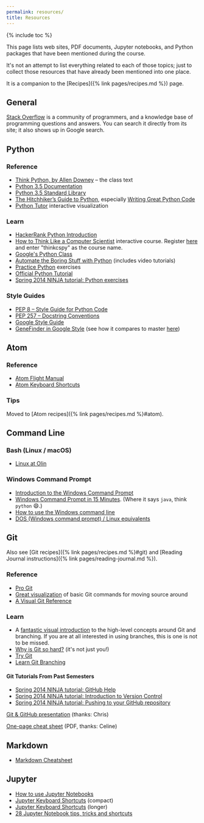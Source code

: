 ```yaml
---
permalink: resources/
title: Resources
---
```


{% include toc %}

This page lists web sites, PDF documents, Jupyter notebooks, and
Python packages that have been mentioned during the course.

It's not an attempt to list everything related to each of those topics; just
to collect those resources that have already been mentioned into one place.

It is a companion to the [Recipes]({% link pages/recipes.md %}) page.

## General

[Stack Overflow](http://stackoverflow.com) is a community of programmers, and a knowledge base of programming questions and answers. You can search it directly from its site; it also shows up in Google search.

## Python

### Reference

* [Think Python, by Allen Downey](http://greenteapress.com/wp/think-python-2e/) – the class text
* [Python 3.5 Documentation](https://docs.python.org/3.5/)
* [Python 3.5 Standard Library](https://docs.python.org/3.5/library/index.html)
* [The Hitchhiker’s Guide to Python](http://docs.python-guide.org/), especially [Writing Great Python Code](http://docs.python-guide.org/en/latest/#writing-great-python-code)
* [Python Tutor](http://www.pythontutor.com) interactive visualization

### Learn

* [HackerRank Python Introduction](https://www.hackerrank.com/domains/python/py-introduction)
* [How to Think Like a Computer Scientist](https://runestone.academy/runestone/static/thinkcspy/index.html) interactive course. Register [here](https://runestone.academy/runestone/default/user/register#) and enter "thinkcspy" as the course name.
* [Google's Python Class](https://developers.google.com/edu/python/)
* [Automate the Boring Stuff with Python](http://automatetheboringstuff.com) (includes video tutorials)
* [Practice Python](http://www.practicepython.org) exercises
* [Official Python Tutorial](https://docs.python.org/3/tutorial/index.html)
* [Spring 2014 NINJA tutorial: Python exercises](https://docs.google.com/document/d/1k-JU9cPokJ58ur4ubpbhLAxC26aAx9bCUcianobBLFE/edit)

### Style Guides

* [PEP 8 – Style Guide for Python Code](https://www.python.org/dev/peps/pep-0008/)
* [PEP 257 – Docstring Conventions](https://www.python.org/dev/peps/pep-0257/)
* [Google Style Guide](https://google.github.io/styleguide/pyguide.html)
* [GeneFinder in Google Style](https://github.com/sd17fall/GeneFinder/blob/formatted/gene_finder.py) (see how it compares to master [here](https://github.com/sd17fall/GeneFinder/pull/2/files#diff-3941f5c15920a6b919f1db7864a6d2c7))

## Atom

### Reference

* [Atom Flight Manual](http://flight-manual.atom.io)
* [Atom Keyboard Shortcuts](https://github.com/nwinkler/atom-keyboard-shortcuts)

### Tips

Moved to [Atom recipes]({% link pages/recipes.md %}#atom).

## Command Line

### Bash (Linux / macOS)

* [Linux at Olin](https://docs.google.com/viewer?a=v&pid=sites&srcid=ZGVmYXVsdGRvbWFpbnxzZDE1c3ByaW5nfGd4OmMyNzcyOTBjYThlMTM1Mg)

### Windows Command Prompt

* [Introduction to the Windows Command Prompt](https://www.bleepingcomputer.com/tutorials/windows-command-prompt-introduction/)
* [Windows Command Prompt in 15 Minutes](http://www.cs.princeton.edu/courses/archive/spr05/cos126/cmd-prompt.html). (Where it says `java`, think `python` :smile:.)
* [How to use the Windows command line](https://www.computerhope.com/issues/chusedos.htm)
* [DOS (Windows command prompt) / Linux equivalents](https://access.redhat.com/documentation/en-US/Red_Hat_Enterprise_Linux/4/html/Step_by_Step_Guide/ap-doslinux.html)

## Git

Also see [Git recipes]({% link pages/recipes.md %}#git) and [Reading Journal instructions]({% link pages/reading-journal.md %}).

### Reference

* [Pro Git](https://git-scm.com/book/en/v2)
* [Great visualization](http://www.ndpsoftware.com/git-cheatsheet.html#loc=workspace;) of basic Git commands for moving source around
* [A Visual Git Reference](https://marklodato.github.io/visual-git-guide/index-en.html)

### Learn

* A [fantastic visual introduction](http://pcottle.github.io/learnGitBranching/) to the high-level concepts around Git and branching. If you are at all interested in using branches, this is one is not to be missed.
* [Why is Git so hard?](http://merrigrove.blogspot.com/2014/02/why-heck-is-git-so-hard-places-model-ok.html) (it's not just you!)
* [Try Git](https://try.github.io/)
* [Learn Git Branching](http://learngitbranching.js.org)

#### Git Tutorials From Past Semesters

* [Spring 2014 NINJA tutorial: GitHub Help](https://docs.google.com/document/d/12mYDk2Bto-8a4LEq3tL9gvNO_8uehsyaV5WMg2-WNj4/edit)
* [Spring 2014 NINJA tutorial: Introduction to Version Control](https://docs.google.com/presentation/d/15UsxsUBIDA78iplWfKsX0yZAoYIf5ofpEr7PRUE2Y28/edit#slide=id.p)
* [Spring 2014 NINJA tutorial: Pushing to your GitHub repository](https://docs.google.com/document/d/1faRvcK33bIetPkgBH5Vw3Vlz8vl6jdPFKvtowT6Q1xw/edit)

[Git &amp; GitHub
presentation](https://docs.google.com/presentation/d/1NpeHiQKs-y2PKp_XrUgzhSSXXBrhTv5DHU4vjQoF99Y/edit?usp=sharing)
(thanks: Chris)

[One-page cheat sheet](https://services.github.com/on-demand/downloads/github-git-cheat-sheet.pdf) (PDF, thanks: Celine)

## Markdown

* [Markdown Cheatsheet](https://github.com/adam-p/markdown-here/wiki/Markdown-Cheatsheet)

## Jupyter

* [How to use Jupyter Notebooks](https://www.datacamp.com/community/tutorials/tutorial-jupyter-notebook##UseJupyter)
* [Jupyter Keyboard Shortcuts](https://www.cheatography.com/weidadeyue/cheat-sheets/jupyter-notebook/) (compact)
* [Jupyter Keyboard Shortcuts](https://gist.github.com/kidpixo/f4318f8c8143adee5b40) (longer)
* [28 Jupyter Notebook tips, tricks and shortcuts](https://www.dataquest.io/blog/jupyter-notebook-tips-tricks-shortcuts/)
